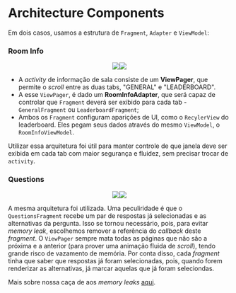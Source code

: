 # Architecture Components

Em dois casos, usamos a estrutura de `Fragment`, `Adapter` e `ViewModel`:

### Room Info

<div style="width: 100%; display: flex; flex-direction: row; justify-content: center">
  <img src="https://i.imgur.com/UhNBW2x.png">
  <img src="https://i.imgur.com/gbvIkvM.png">
</div>

- A _activity_ de informação de sala consiste de um **ViewPager**, que permite o _scroll_ entre as duas tabs, "GENERAL" e "LEADERBOARD".
- A esse `ViewPager`, é dado um **RoomInfoAdapter**, que será capaz de controlar que `Fragment` deverá ser exibido para cada tab - `GeneralFragment` ou `LeaderboardFragment`;
- Ambos os `Fragment` configuram aparições de UI, como o `RecylerView` do leaderboard. Eles pegam seus dados através do mesmo `ViewModel`, o `RoomInfoViewModel`.

Utilizar essa arquitetura foi útil para manter controle de que janela deve ser exibida em cada tab com maior segurança e fluidez, sem precisar trocar de `activity`.

### Questions

<div style="width: 100%; display: flex; flex-direction: row; justify-content: center">
  <img src="https://i.imgur.com/MXcfSQw.png">
  <img src="https://i.imgur.com/qXKt6kJ.png">
</div>

A mesma arquitetura foi utilizada. Uma peculiridade é que o `QuestionsFragment` recebe um par de respostas já selecionadas e as alternativas da pergunta. Isso se tornou necessário, pois, para evitar _memory leak_, escolhemos remover a referência do _callback_ deste _fragment_. O `ViewPager` sempre mata todas as páginas que não são a próxima e a anterior (para prover uma animação fluida de _scroll_), tendo grande risco de vazamento de memória. Por conta disso, cada _fragment_ tinha que saber que respostas já foram selecionadas, pois, quando forem renderizar as alternativas, já marcar aquelas que já foram seleciondas.

Mais sobre nossa caça de aos _memory leaks_ [aqui](https://github.com/ClaudioCarvalhoo/pokedex-trivia-android/blob/master/relat%C3%B3rio/memoria.md).
